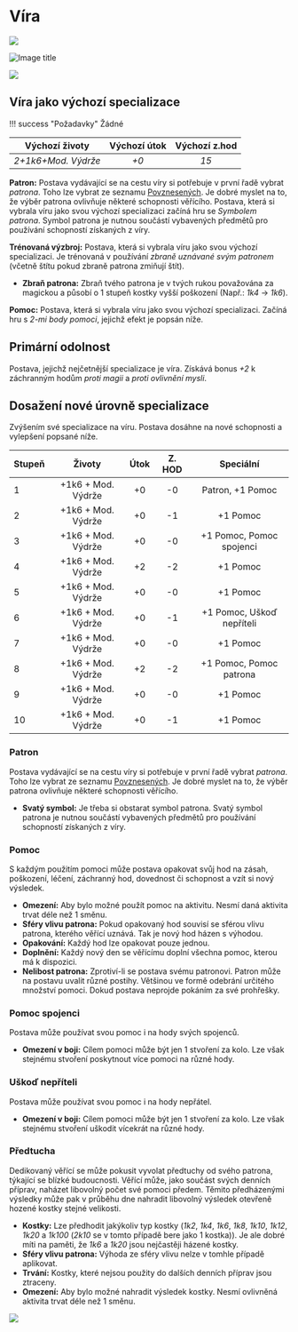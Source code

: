 # Víra

<img src="/assets/sep_line.png"/>

![Image title](/assets/classes/Acolyte.jpeg)

<img src="/assets/sep_line.png"/>

## Víra jako výchozí specializace

!!! success "Požadavky"
    Žádné

|   Výchozí životy    | Výchozí útok | Výchozí z.hod |
| :-----------------: | :----------: | :-----------: |
| *2+1k6+Mod. Výdrže* |     *+0*     |     *15*      |

**Patron:** Postava vydávající se na cestu víry si potřebuje v první řadě vybrat *patrona*. Toho lze vybrat ze seznamu [Povznesených](/Starý%20svět%20%28Zasazení%29/gods/). Je dobré myslet na to, že výběr patrona ovlivňuje některé schopnosti věřícího. Postava, která si vybrala víru jako svou výchozí specializaci začíná hru se *Symbolem patrona*. Symbol patrona je nutnou součástí vybavených předmětů pro používání schopností získaných z víry.

**Trénovaná výzbroj:** Postava, která si vybrala víru jako svou výchozí specializaci. Je trénovaná v používání *zbraně uznávané svým patronem* (včetně štítu pokud zbraně patrona zmiňují štít).

- **Zbraň patrona:** Zbraň tvého patrona je v tvých rukou považována za magickou a působí o 1 stupeň kostky vyšší poškození (Např.: *1k4* -> *1k6*). 

**Pomoc:** Postava, která si vybrala víru jako svou výchozí specializaci. Začíná hru s *2-mi body pomoci*, jejichž efekt je popsán níže.

## Primární odolnost

Postava, jejichž nejčetnější specializace je víra. Získává bonus *+2* k záchranným hodům *proti magii* a *proti ovlivnění mysli*.

## Dosažení nové úrovně specializace

Zvýšením své specializace na víru. Postava dosáhne na nové schopnosti a vylepšení popsané níže.

| Stupeň |       Životy       | Útok | Z. HOD |         Speciální         |
| :----- | :----------------: | :--: | :----: | :-----------------------: |
| 1      | +1k6 + Mod. Výdrže |  +0  |   -0   |     Patron, +1 Pomoc      |
| 2      | +1k6 + Mod. Výdrže |  +0  |   -1   |         +1 Pomoc          |
| 3      | +1k6 + Mod. Výdrže |  +0  |   -0   | +1 Pomoc, Pomoc spojenci  |
| 4      | +1k6 + Mod. Výdrže |  +2  |   -2   |         +1 Pomoc          |
| 5      | +1k6 + Mod. Výdrže |  +0  |   -0   |         +1 Pomoc          |
| 6      | +1k6 + Mod. Výdrže |  +0  |   -1   | +1 Pomoc, Uškoď nepříteli |
| 7      | +1k6 + Mod. Výdrže |  +0  |   -0   |         +1 Pomoc          |
| 8      | +1k6 + Mod. Výdrže |  +2  |   -2   |  +1 Pomoc, Pomoc patrona  |
| 9      | +1k6 + Mod. Výdrže |  +0  |   -0   |         +1 Pomoc          |
| 10     | +1k6 + Mod. Výdrže |  +0  |   -1   |         +1 Pomoc          |

### Patron

Postava vydávající se na cestu víry si potřebuje v první řadě vybrat *patrona*. Toho lze vybrat ze seznamu [Povznesených](/Starý%20svět%20%28Zasazení%29/gods/). Je dobré myslet na to, že výběr patrona ovlivňuje některé schopnosti věřícího.

- **Svatý symbol:** Je třeba si obstarat symbol patrona. Svatý symbol patrona je nutnou součástí vybavených předmětů pro používání schopností získaných z víry.

### Pomoc

S každým použitím pomoci může postava opakovat svůj hod na zásah, poškození, léčení, záchranný hod, dovednost či schopnost a vzít si nový výsledek.

- **Omezení:** Aby bylo možné použít pomoc na aktivitu. Nesmí daná aktivita trvat déle než 1 směnu.
- **Sféry vlivu patrona:** Pokud opakovaný hod souvisí se sférou vlivu patrona, kterého věřící uznává. Tak je nový hod házen s výhodou.
- **Opakování:** Každý hod lze opakovat pouze jednou.
- **Doplnění:** Každý nový den se věřícímu doplní všechna pomoc, kterou má k dispozici.
- **Nelibost patrona:** Zprotiví-li se postava svému patronovi. Patron může na postavu uvalit různé postihy. Většinou ve formě odebrání určitého množství pomoci. Dokud postava neprojde pokáním za své prohřešky.

### Pomoc spojenci

Postava může používat svou pomoc i na hody svých spojenců.

- **Omezení v boji:** Cílem pomoci může být jen 1 stvoření za kolo. Lze však stejnému stvoření poskytnout více pomoci na různé hody.

### Uškoď nepříteli

Postava může používat svou pomoc i na hody nepřátel.

- **Omezení v boji:** Cílem pomoci může být jen 1 stvoření za kolo. Lze však stejnému stvoření uškodit vícekrát na různé hody.

### Předtucha

Dedikovaný věřící se může pokusit vyvolat předtuchy od svého patrona, týkající se blízké budoucnosti. Věřící může, jako součást svých denních příprav, naházet libovolný počet své pomoci předem. Těmito předházenými výsledky může pak v průběhu dne nahradit libovolný výsledek otevřeně hozené kostky stejné velikosti.

- **Kostky:** Lze předhodit jakýkoliv typ kostky (*1k2*, *1k4*, *1k6*, *1k8*, *1k10*, *1k12*, *1k20* a *1k100* (*2k10* se v tomto případě bere jako 1 kostka)). Je ale dobré míti na paměti, že *1k6* a *1k20* jsou nejčastěji házené kostky.
- **Sféry vlivu patrona:** Výhoda ze sféry vlivu nelze v tomhle případě aplikovat.
- **Trvání:** Kostky, které nejsou použity do dalších denních příprav jsou ztraceny.
- **Omezení:** Aby bylo možné nahradit výsledek kostky. Nesmí ovlivněná aktivita trvat déle než 1 směnu.

<img src="/assets/sep_line.png"/>
